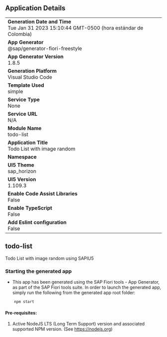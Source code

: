 ## Application Details
|               |
| ------------- |
|**Generation Date and Time**<br>Tue Jan 31 2023 15:10:44 GMT-0500 (hora estándar de Colombia)|
|**App Generator**<br>@sap/generator-fiori-freestyle|
|**App Generator Version**<br>1.8.5|
|**Generation Platform**<br>Visual Studio Code|
|**Template Used**<br>simple|
|**Service Type**<br>None|
|**Service URL**<br>N/A
|**Module Name**<br>todo-list|
|**Application Title**<br>Todo List with image random|
|**Namespace**<br>|
|**UI5 Theme**<br>sap_horizon|
|**UI5 Version**<br>1.109.3|
|**Enable Code Assist Libraries**<br>False|
|**Enable TypeScript**<br>False|
|**Add Eslint configuration**<br>False|

## todo-list

Todo List with image random using SAPIU5

### Starting the generated app

-   This app has been generated using the SAP Fiori tools - App Generator, as part of the SAP Fiori tools suite.  In order to launch the generated app, simply run the following from the generated app root folder:

```
    npm start
```

#### Pre-requisites:

1. Active NodeJS LTS (Long Term Support) version and associated supported NPM version.  (See https://nodejs.org)


